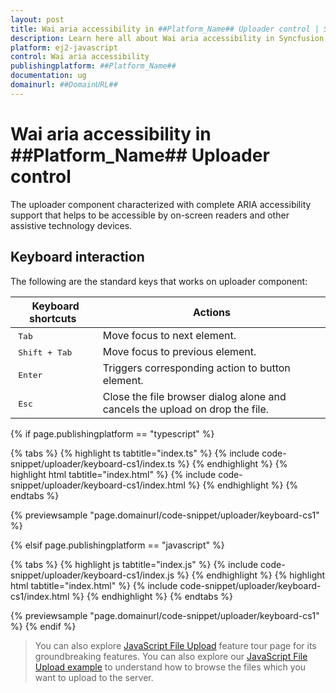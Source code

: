 ```yaml
---
layout: post
title: Wai aria accessibility in ##Platform_Name## Uploader control | Syncfusion
description: Learn here all about Wai aria accessibility in Syncfusion ##Platform_Name## Uploader control of Syncfusion Essential JS 2 and more.
platform: ej2-javascript
control: Wai aria accessibility 
publishingplatform: ##Platform_Name##
documentation: ug
domainurl: ##DomainURL##
---
```


# Wai aria accessibility in ##Platform_Name## Uploader control

The uploader component characterized with complete ARIA accessibility support that helps to be accessible by on-screen readers and other assistive technology devices.

## Keyboard interaction

The following are the standard keys that works on uploader component:

| **Keyboard shortcuts** | **Actions** |
| --- | --- |
| <kbd>Tab</kbd> | Move focus to next element. |
| <kbd>Shift + Tab</kbd> | Move focus to previous element. |
| <kbd>Enter</kbd> | Triggers corresponding action to button element. |
| <kbd>Esc</kbd> | Close the file browser dialog alone and cancels the upload on drop the file. |

{% if page.publishingplatform == "typescript" %}

 {% tabs %}
{% highlight ts tabtitle="index.ts" %}
{% include code-snippet/uploader/keyboard-cs1/index.ts %}
{% endhighlight %}
{% highlight html tabtitle="index.html" %}
{% include code-snippet/uploader/keyboard-cs1/index.html %}
{% endhighlight %}
{% endtabs %}
        
{% previewsample "page.domainurl/code-snippet/uploader/keyboard-cs1" %}

{% elsif page.publishingplatform == "javascript" %}

{% tabs %}
{% highlight js tabtitle="index.js" %}
{% include code-snippet/uploader/keyboard-cs1/index.js %}
{% endhighlight %}
{% highlight html tabtitle="index.html" %}
{% include code-snippet/uploader/keyboard-cs1/index.html %}
{% endhighlight %}
{% endtabs %}

{% previewsample "page.domainurl/code-snippet/uploader/keyboard-cs1" %}
{% endif %}

> You can also explore [JavaScript File Upload](https://www.syncfusion.com/javascript-ui-controls/js-file-upload) feature tour page for its groundbreaking features. You can also explore our [JavaScript File Upload example](https://ej2.syncfusion.com/demos/#/material/uploader/default.html) to understand how to browse the files which you want to upload to the server.